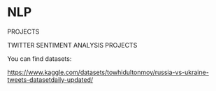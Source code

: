 # NLP

PROJECTS

TWITTER SENTIMENT ANALYSIS PROJECTS

You can find datasets:

https://www.kaggle.com/datasets/towhidultonmoy/russia-vs-ukraine-tweets-datasetdaily-updated/

